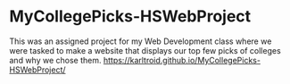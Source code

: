 # MyCollegePicks-HSWebProject
This was an assigned project for my Web Development class where we were tasked to make a website that displays our top few picks of colleges and why we chose them.
https://karltroid.github.io/MyCollegePicks-HSWebProject/
